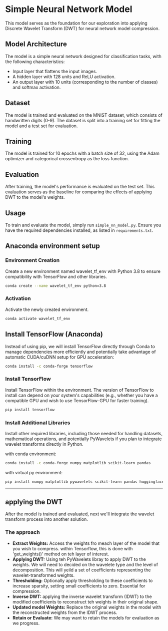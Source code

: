 # Simple Neural Network Model

This model serves as the foundation for our exploration into applying Discrete Wavelet Transform (DWT) for neural network model compression.

## Model Architecture

The model is a simple neural network designed for classification tasks, with the following characteristics:

- Input layer that flattens the input images.
- A hidden layer with 128 units and ReLU activation.
- An output layer with 10 units (corresponding to the number of classes) and softmax activation.

## Dataset

The model is trained and evaluated on the MNIST dataset, which consists of handwritten digits (0-9). The dataset is split into a training set for fitting the model and a test set for evaluation.

## Training

The model is trained for 10 epochs with a batch size of 32, using the Adam optimizer and categorical crossentropy as the loss function.

## Evaluation

After training, the model's performance is evaluated on the test set. This evaluation serves as the baseline for comparing the effects of applying DWT to the model's weights.

## Usage

To train and evaluate the model, simply run `simple_nn_model.py`. Ensure you have the required dependencies installed, as listed in `requirements.txt`.

## Anaconda environment setup

### Environment Creation

Create a new environment named wavelet_tf_env with Python 3.8 to ensure compatibility with TensorFlow and other libraries.

```bash
conda create --name wavelet_tf_env python=3.8
```

### Activation

Activate the newly created environment.

```bash
conda activate wavelet_tf_env
```

## Install TensorFlow (Anaconda)

Instead of using pip, we will install TensorFlow directly through Conda to manage dependencies more efficiently and potentially take advantage of automatic CUDA/cuDNN setup for GPU acceleration:

```bash
conda install -c conda-forge tensorflow
```

### Install TensorFlow

Install TensorFlow within the environment. The version of TensorFlow to install can depend on your system's capabilities (e.g., whether you have a compatible GPU and wish to use TensorFlow-GPU for faster training).

```bash
pip install tensorflow
```

### Install Additional Libraries

Install other required libraries, including those needed for handling datasets, mathematical operations, and potentially PyWavelets if you plan to integrate wavelet transforms directly in Python.

with conda environment:

```bash
conda install -c conda-forge numpy matplotlib scikit-learn pandas
```

with virtual py environment:

```bash
pip install numpy matplotlib pywavelets scikit-learn pandas huggingface_hub
```

---------------

## applying the DWT

After the model is trained and evaluated, next we'll integrate the wavelet transform process into another solution.

### The approach

- **Extract Weights:** Access the weights fro meach layer of the model that you wish to compress. within Tensorflow, this is done with 'get_weights()' method on teh layer of interest.
- **Applying DWT:** Using teh PyWavelets libray to apply DWT to the weights. We will need to decided on the wavelete type and the level of decomposition. This will yeild a set of coefficients representing the wavelet-transformed weights.
- **Thresholding:** Optionally apply thresholding to these coefficients to increase sparsity, setting small coefficients to zero. Essential for compression.
- **Inverse DWT:** applying the inverse wavelet transform (IDWT) to the modified coefficients to reconstruct teh weights in their original shape.
- **Updated model Weights:** Replace the original weights in the model with the reconstructed weights from the IDWT process.
- **Retain or Evaluate:** We may want to retain the models for evaluation as we progress.
